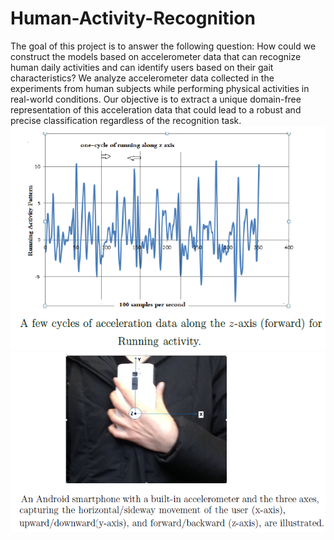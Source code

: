 # Human-Activity-Recognition
The goal of this project is to answer the following question: How could we construct the models based on accelerometer data that can recognize human daily activities and can identify users based on their gait characteristics? We analyze accelerometer data collected in the experiments from human subjects while performing physical activities in real-world conditions. Our objective is to extract a unique domain-free representation of this acceleration data that could lead to a robust and precise classification regardless of the recognition task.</br>
![Accelorometer_Smartphone](images/c1.png)</br>
![Accelorometer_data](images/c2.png)
